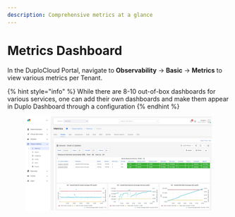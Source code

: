 ```yaml
---
description: Comprehensive metrics at a glance
---
```


# Metrics Dashboard

In the DuploCloud Portal, navigate to **Observability** -> **Basic** -> **Metrics** to view various metrics per Tenant.&#x20;

{% hint style="info" %}
While there are 8-10 out-of-box dashboards for various services, one can add their own dashboards and make them appear in Duplo Dashboard through a configuration&#x20;
{% endhint %}

<figure><img src="../../../.gitbook/assets/screenshot-nimbusweb.me-2024.02.20-16_01_31.png" alt=""><figcaption></figcaption></figure>
